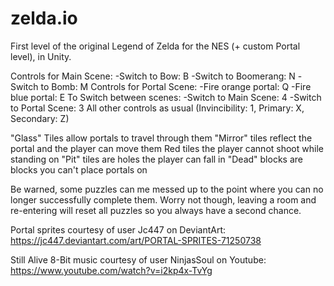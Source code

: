 # zelda.io
First level of the original Legend of Zelda for the NES (+ custom Portal level), in Unity. 


Controls for Main Scene:
-Switch to Bow: B
-Switch to Boomerang: N
-Switch to Bomb: M
Controls for Portal Scene:
-Fire orange portal: Q
-Fire blue portal: E
To Switch between scenes:
-Switch to Main Scene: 4
-Switch to Portal Scene: 3
All other controls as usual (Invincibility: 1, Primary: X, Secondary: Z)

"Glass" Tiles allow portals to travel through them
"Mirror" tiles reflect the portal and the player can move them
Red tiles the player cannot shoot while standing on
"Pit" tiles are holes the player can fall in
"Dead" blocks are blocks you can't place portals on

Be warned, some puzzles can me messed up to the point where you can no longer successfully complete them. Worry not though,
leaving a room and re-entering will reset all puzzles so you always have a second chance.

Portal sprites courtesy of user Jc447 on DeviantArt:
https://jc447.deviantart.com/art/PORTAL-SPRITES-71250738

Still Alive 8-Bit music courtesy of user NinjasSoul on Youtube:
https://www.youtube.com/watch?v=i2kp4x-TvYg